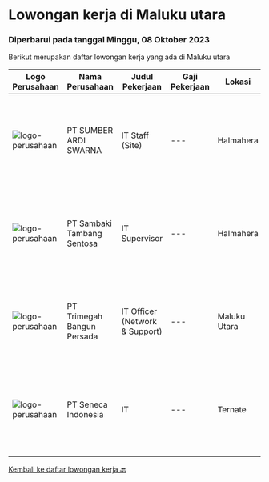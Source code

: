 
  # Lowongan kerja di Maluku utara

  ### Diperbarui pada tanggal Minggu, 08 Oktober 2023

  Berikut merupakan daftar lowongan kerja yang ada di Maluku utara

  |Logo Perusahaan | Nama Perusahaan | Judul Pekerjaan | Gaji Pekerjaan | Lokasi | Deskripsi | Tanggal diunggah | Pranala |
  | -------------- | --------------- | --------------- | --------- | --------- | -------------- | ------- | ----------- |
  |![logo-perusahaan](https://image-service-cdn.seek.com.au/f6adbabc97a7047c420bed8066416b6da2078135/ee4dce1061f3f616224767ad58cb2fc751b8d2dc)|PT SUMBER ARDI SWARNA|IT Staff (Site)|---|Halmahera|Qualifications : Minimun D3 Information Technology/ Information Systems / related field Minimum 2 years experience in mining industry Minimum 24-30...|Senin, 02 Oktober 2023|https://www.jobstreet.co.id/id/job/it-staff-site-4485213?token=0~56973aab-e11d-4e33-a812-5c78dbf1d2dc&sectionRank=1&jobId=jobstreet-id-job-4485213|
|![logo-perusahaan](https://image-service-cdn.seek.com.au/a621779cb3862ccc5d189620c1bcdc723e6aa0d7/ee4dce1061f3f616224767ad58cb2fc751b8d2dc)|PT Sambaki Tambang Sentosa|IT Supervisor|---|Halmahera|Company DescriptionSambaki Tambang Sentosa is a national private company engaged in the mining of nickel ore. The production operation of nickel ore...|Rabu, 27 September 2023|https://www.jobstreet.co.id/id/job/it-supervisor-4483156?token=0~56973aab-e11d-4e33-a812-5c78dbf1d2dc&sectionRank=2&jobId=jobstreet-id-job-4483156|
|![logo-perusahaan](https://image-service-cdn.seek.com.au/5e6594a165067a47957104730aa00c3457de7abb/ee4dce1061f3f616224767ad58cb2fc751b8d2dc)|PT Trimegah Bangun Persada|IT Officer (Network & Support)|---|Maluku Utara|Kualifikasi: Latar belakang pendidikan minimal S1 TEKNIK INFORMATIKA Memiliki pengalaman di posisi yang sama selama 1-2 tahun atau lebih, terutama...|Jumat, 22 September 2023|https://www.jobstreet.co.id/id/job/it-officer-network-support-4477689?token=0~56973aab-e11d-4e33-a812-5c78dbf1d2dc&sectionRank=3&jobId=jobstreet-id-job-4477689|
|![logo-perusahaan](https://image-service-cdn.seek.com.au/5e6511663a690daac51535220dc9ce70d2b19277/ee4dce1061f3f616224767ad58cb2fc751b8d2dc)|PT Seneca Indonesia|IT|---|Ternate|1. Pendidikan Minimal D3/S1 Teknik Informatika / Komputer2. Memiliki pengalaman sebagai Teknik Informatika Min. 2 Tahun3. Mampu membuat memperbaiki...|Minggu, 10 September 2023|https://www.jobstreet.co.id/id/job/it-1036904107?token=0~56973aab-e11d-4e33-a812-5c78dbf1d2dc&sectionRank=4&jobId=jobstreet-id-job-1036904107|


  [Kembali ke daftar lowongan kerja 🔙](../README.md#daftar-lowongan-kerja)
  